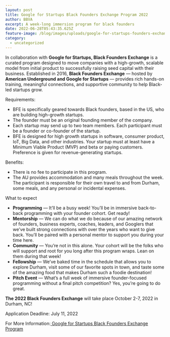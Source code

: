 ```yaml
---
layout: post
title: Google for Startups Black Founders Exchange Program 2022
author: BBVA
excerpt: A week-long immersion program for black founders
date: 2022-06-28T05:43:35.625Z
feature-image: /blog/images/uploads/google-for-startups-founders-exchange-program.jpg
category:
  - uncategorized
---
```

In collaboration with **Google for Startups, Black Founders Exchange** is a curated program designed to move companies with a high-growth, scalable model from initial product to successfully raising seed capital with their business. Established in 2016, **Black Founders Exchange** — hosted by **American Underground and Google for Startups** — provides rich hands-on training, meaningful connections, and supportive community to help Black-led startups grow.

Requirements:

* BFE is specifically geared towards Black founders, based in the US, who are building high-growth startups.
* The founder must be an original founding member of the company.
* Each startup may send up to two team members. Each participant must be a founder or co-founder of the startup.
* BFE is designed for high growth startups in software, consumer product, IoT, Big Data, and other industries. Your startup must at least have a Minimum Viable Product (MVP) and beta or paying customers. Preference is given for revenue-generating startups.

Benefits:

* There is no fee to participate in this program.
* The AU provides accommodation and many meals throughout the week. The participant is responsible for their own travel to and from Durham, some meals, and any personal or incidental expenses.

What to expect

* **Programming** — It’ll be a busy week! You’ll be in immersive back-to-back programming with your founder cohort. Get ready!
* **Mentorship** — We can do what we do because of our amazing network of founders, business experts, coaches, leaders, and Googlers that we’ve built strong connections with over the years who want to give back. You’ll be paired with a personal mentor to support you during your time here.
* **Community** — You’re not in this alone. Your cohort will be the folks who will support and root for you long after this program wraps. Lean on them during that week! 
* **Fellowship** — We’ve baked time in the schedule that allows you to explore Durham, visit some of our favorite spots in town, and taste some of the amazing food that makes Durham such a foodie destination!
* **Pitch Event** — What’s a full week of immersive founder-focused programming without a final pitch competition? Yes, you’re going to do great. 

**The 2022 Black Founders Exchange** will take place October 2-7, 2022 in Durham, NC!

Application Deadline: July 11, 2022

For More Information:[ Google for Startups Black Founders Exchange Program](https://americanunderground.com/black-founders-exchange/)